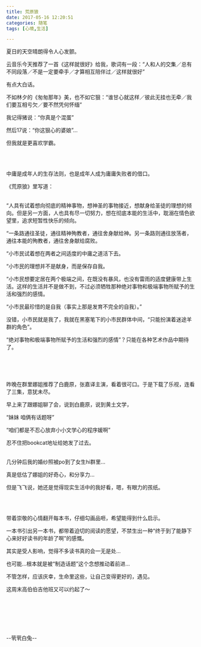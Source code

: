 ```yaml
---
title: 荒原狼
date: 2017-05-16 12:20:51
categories: 随笔
tags: [心境,生活]

---
```

夏日的天空晴朗得令人心发颤。

云音乐今天推荐了一首《这样就很好》给我，歌词有一段：“人和人的交集／总有不同段落／不是一定要牵手／才算相互陪伴过／这样就很好”

有点大白话。

不如林夕的《匆匆那年》美，也不如它狠：“谁甘心就这样／彼此无挂也无牵／我们要互相亏欠／要不然凭何怀缅”

我记得猪说：“你真是个混蛋”

然后17说：“你这狠心的婆娘”...

但我就是更喜欢学霸。

<br /><br />

中庸是成年人的生存法则，也是成年人成为庸庸失败者的借口。

《荒原狼》里写道：<br /><br />

“人具有试着想向彻底的精神事物，想神圣的事物接近，想献身给圣徒的理想的倾向。但是另一方面，人也具有尽一切努力，想在彻底本能的生活中，耽溺在情色欲望里，追求短暂性快乐的倾向。

“一条路通往圣徒，通往精神殉教者，通往舍身献给神。另一条路则通往放荡者，通往本能的殉教者，通往舍身献给腐败。

“小市民试着想在两者之间适度的中庸之道活下去。

“小市民的理想并不是献身，而是保存自我。

“小市民想要定居在两个极端之间，在既没有暴风，也没有雷雨的适度健康带上生活。这样的生活并不是做不到，不过必须牺牲那种绝对事物和极端事物所赋予的生活和强烈的感情。

“小市民最珍惜的是自我（事实上那是发育不完全的自我）。”

没错，小市民就是我了，我就在黑塞笔下的小市民群体中间，“只能扮演着迷途羊群的角色”。

“绝对事物和极端事物所赋予的生活和强烈的感情”？只能在各种艺术作品中期待了。<br /><br />

<br /><br />

昨晚在群里娜姐推荐了白鹿原，张嘉译主演，看着很可口。于是下载了乐视，连看了三集，意犹未尽。

早上来了跟娜姐聊了会，说到白鹿原，说到黄土文学，

“妹妹 咱俩有话题呀”

“咱们都是不忍心放弃小小文学心的程序媛啊”

忍不住把bookcat地址给她发了过去。<br /><br />

几分钟后我的婚纱照被po到了女生hi群里...

真是低估了娜姐的好奇心，和分享力...

但是飞飞说，她还是觉得现实生活中的我好看，嗯，有眼力的孩纸。

<br /><br />

带着崇敬的心情翻开每本书，仔细勾画品咂，希望能得到什么启示。

一本书引出另一本书，都带着迫切的阅读的愿望，不禁生出一种“终于到了能静下心来好好读书的年龄了啊”的感慨。

其实是受人影响，觉得不多读书真的会一无是处...

也可能...根本就是被“制造话题”这个念想推动着前进...

不管怎样，应该庆幸，生命里这些，让自己变得更好的，遇见。

这周末高伯伯吉他班又可以约起了～

<br /><br />

<br /><br />

--茕茕白兔--